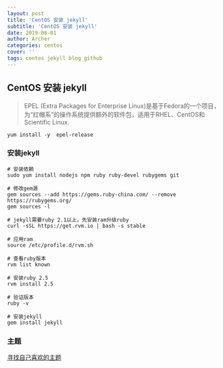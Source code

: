 ```yaml
---
layout: post
title: 'CentOS 安装 jekyll'
subtitle: 'CentOS 安装 jekyll'
date: 2019-06-01
author: Archer
categories: centos
cover: ''
tags: centos jekyll blog github
---
```


## CentOS 安装 jekyll

> EPEL (Extra Packages for Enterprise Linux)是基于Fedora的一个项目，为“红帽系”的操作系统提供额外的软件包，适用于RHEL、CentOS和Scientific Linux.

```shell
yum install -y  epel-release
```

### 安装jekyll

```shell
# 安装依赖
sudo yum install nodejs npm ruby ruby-devel rubygems git

# 修改gem源
gem sources --add https://gems.ruby-china.com/ --remove https://rubygems.org/
gem sources -l

# jekyll需要ruby 2.1以上，先安装ram升级ruby
curl -sSL https://get.rvm.io | bash -s stable

# 应用ram
source /etc/profile.d/rvm.sh

# 查看ruby版本
rvm list known

# 安装ruby 2.5
rvm install 2.5

# 验证版本
ruby -v

# 安装jekyll
gem install jekyll
```

### 主题

[寻找自己喜欢的主题](http://jekyllthemes.org/)
